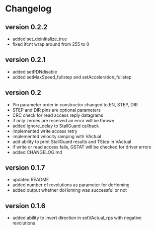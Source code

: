 # Changelog
## version 0.2.2
- added set_deinitialize_true
- fixed ifcnt wrap around from 255 to 0 

## version 0.2.1
- added setPDNdisable
- added setMaxSpeed_fullstep and setAcceleration_fullstep

## version 0.2
- Pin parameter order in constructor changed to EN, STEP, DIR
- STEP and DIR pins are optional parameters
- CRC check for read access reply datagrams
- if only zeroes are received an error will be thrown
- added ignore_delay to StallGuard callback
- implemented write access retry
- implemented velocity ramping with VActual
- add ability to print StallGuard results and TStep in VActual
- if write or read access fails, GSTAT will be checked for driver errors
- added CHANGELOG.md

## version 0.1.7
- updated README
- added number of revolutions as parameter for doHoming
- added output whether doHoming was successful or not

## version 0.1.6
-  added ability to invert direction in setVActual_rps with negative revolutions